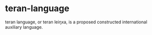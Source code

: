 # teran-language
teran language, or teran leiŋxa, is a proposed constructed international auxiliary language. 
